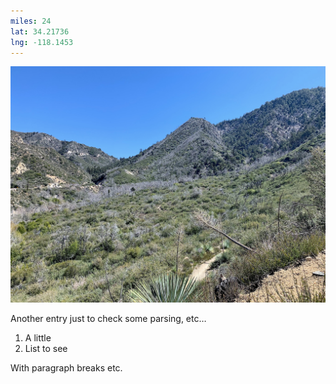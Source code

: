 ```yaml
---
miles: 24
lat: 34.21736
lng: -118.1453
---
```


![](2019-04-09.jpg)

Another entry just to check some parsing, etc…

1. A little
2. List to see

With paragraph breaks etc.